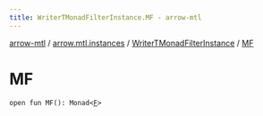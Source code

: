 ```yaml
---
title: WriterTMonadFilterInstance.MF - arrow-mtl
---
```


[arrow-mtl](../../index.html) / [arrow.mtl.instances](../index.html) / [WriterTMonadFilterInstance](index.html) / [MF](./-m-f.html)

# MF

`open fun MF(): Monad<`[`F`](index.html#F)`>`